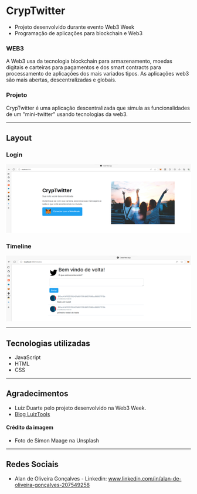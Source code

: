 # CrypTwitter
- Projeto desenvolvido durante evento Web3 Week
- Programação de aplicações para blockchain e Web3

### WEB3
A Web3 usa da tecnologia blockchain para armazenamento, moedas digitais e carteiras para pagamentos e dos smart contracts para processamento de aplicações dos mais variados tipos.
As aplicações web3 são mais abertas, descentralizadas e globais.

### Projeto
CrypTwitter é uma aplicação descentralizada que simula as funcionalidades de um "mini-twitter" usando tecnologias da web3.
___
## Layout 

### Login
![Login](https://github.com/Alan-oliveir/CrypTwitter/blob/main/Screenshots/screen_dapp_login.png)

### Timeline
![Timeline](https://github.com/Alan-oliveir/CrypTwitter/blob/main/Screenshots/screen_dapp_timeline.png)

___
## Tecnologias utilizadas
- JavaScript
- HTML
- CSS

___
## Agradecimentos
- Luiz Duarte pelo projeto desenvolvido na Web3 Week.
- [Blog LuizTools](https://www.luiztools.com.br/)

#### Crédito da imagem
- Foto de Simon Maage na Unsplash

___
## Redes Sociais
- Alan de Oliveira Gonçalves - Linkedin: www.linkedin.com/in/alan-de-oliveira-gonçalves-207549258
